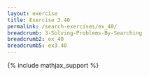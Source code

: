 ```yaml
---
layout: exercise
title: Exercise 3.40
permalink: /search-exercises/ex_40/
breadcrumb: 3-Solving-Problems-By-Searching
breadcrumb2: ex_40
breadcrumb5: ex3.40
---
```


{% include mathjax_support %}


